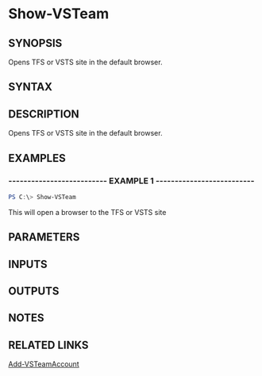 


# Show-VSTeam

## SYNOPSIS

Opens TFS or VSTS site in the default browser.

## SYNTAX

## DESCRIPTION

Opens TFS or VSTS site in the default browser.

## EXAMPLES

### -------------------------- EXAMPLE 1 --------------------------

```PowerShell
PS C:\> Show-VSTeam
```

This will open a browser to the TFS or VSTS site

## PARAMETERS

## INPUTS

## OUTPUTS

## NOTES

## RELATED LINKS

[Add-VSTeamAccount](Add-VSTeamAccount.md)
